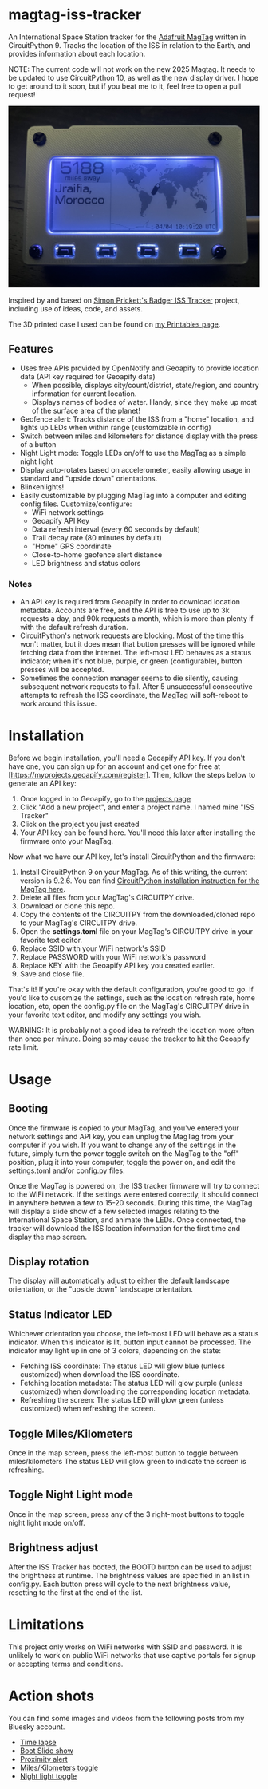 # magtag-iss-tracker
An International Space Station tracker for the [Adafruit MagTag](https://www.adafruit.com/product/4800) written in CircuitPython 9. Tracks the location of the ISS in relation to the Earth, and provides information about each location.

NOTE: The current code will not work on the new 2025 Magtag. It needs to be updated to use CircuitPython 10, as well as the new display driver. I hope to get around to it soon, but if you beat me to it, feel free to open a pull request!

![MagTag running ISS Tracker firmware](https://github.com/apendley/magtag-iss-tracker/blob/main/hero.jpeg)

Inspired by and based on [Simon Prickett's Badger ISS Tracker](https://github.com/simonprickett/iss-tracker) project, including use of ideas, code, and assets.

The 3D printed case I used can be found on [my Printables page](https://www.printables.com/model/1255479-magtag-case).

## Features
* Uses free APIs provided by OpenNotify and Geoapify to provide location data (API key required for Geoapify data)
  * When possible, displays city/count/district, state/region, and country information for current location.
  * Displays names of bodies of water. Handy, since they make up most of the surface area of the planet!
* Geofence alert: Tracks distance of the ISS from a "home" location, and lights up LEDs when within range (customizable in config)
* Switch between miles and kilometers for distance display with the press of a button
* Night Light mode: Toggle LEDs on/off to use the MagTag as a simple night light
* Display auto-rotates based on accelerometer, easily allowing usage in standard and "upside down" orientations.
* Blinkenlights!
* Easily customizable by plugging MagTag into a computer and editing config files. Customize/configure:
  * WiFi network settings
  * Geoapify API Key
  * Data refresh interval (every 60 seconds by default)
  * Trail decay rate (80 minutes by default)
  * "Home" GPS coordinate
  * Close-to-home geofence alert distance
  * LED brightness and status colors

### Notes
* An API key is required from Geoapify in order to download location metadata. Accounts are free, and the API is free to use up to 3k requests a day, and 90k requests a month, which is more than plenty if with the default refresh duration.
* CircuitPython's network requests are blocking. Most of the time this won't matter, but it does mean that button presses will be ignored while fetching data from the internet. The left-most LED behaves as a status indicator; when it's not blue, purple, or green (configurable), button presses will be accepted.
* Sometimes the connection manager seems to die silently, causing subsequent network requests to fail. After 5 unsuccessful consecutive attempts to refresh the ISS coordinate, the MagTag will soft-reboot to work around this issue.

# Installation
Before we begin installation, you'll need a Geoapify API key. If you don't have one, you can sign up for an account and get one for free at [https://myprojects.geoapify.com/register]. Then, follow the steps below to generate an API key:
1. Once logged in to Geoapify, go to the [projects page](https://myprojects.geoapify.com/projects)
2. Click "Add a new project", and enter a project name. I named mine "ISS Tracker"
3. Click on the project you just created
4. Your API key can be found here. You'll need this later after installing the firmware onto your MagTag.

Now what we have our API key, let's install CircuitPython and the firmware:
1. Install CircuitPython 9 on your MagTag. As of this writing, the current version is 9.2.6. You can find [CircuitPython installation instruction for the MagTag here](https://learn.adafruit.com/adafruit-magtag/circuitpython).
2. Delete all files from your MagTag's CIRCUITPY drive.
3. Download or clone this repo.
4. Copy the contents of the CIRCUITPY from the downloaded/cloned repo to your MagTag's CIRCUITPY drive.
5. Open the **settings.toml** file on your MagTag's CIRCUITPY drive in your favorite text editor.
6. Replace SSID with your WiFi network's SSID
7. Replace PASSWORD with your WiFi network's password
8. Replace KEY with the Geoapify API key you created earlier.
9. Save and close file.

That's it! If you're okay with the default configuration, you're good to go. If you'd like to cusomize the settings, such as the location refresh rate, home location, etc, open the config.py file on the MagTag's CIRCUITPY drive in your favorite text editor, and modify any settings you wish.

WARNING: It is probably not a good idea to refresh the location more often than once per minute. Doing so may cause the tracker to hit the Geoapify rate limit. 

# Usage
## Booting
Once the firmware is copied to your MagTag, and you've entered your network settings and API key, you can unplug the MagTag from your computer if you wish. If you want to change any of the settings in the future, simply turn the power toggle switch on the MagTag to the "off" position, plug it into your computer, toggle the power on, and edit the settings.toml and/or config.py files.

Once the MagTag is powered on, the ISS tracker firmware will try to connect to the WiFi network. If the settings were entered correctly, it should connect in anywhere betwen a few to 15-20 seconds. During this time, the MagTag will display a slide show of a few selected images relating to the International Space Station, and animate the LEDs. Once connected, the tracker will download the ISS location information for the first time and display the map screen.

## Display rotation
The display will automatically adjust to either the default landscape orientation, or the "upside down" landscape orientation.

## Status Indicator LED
Whichever orientation you choose, the left-most LED will behave as a status indicator. When this indicator is lit, button input cannot be processed. The indicator may light up in one of 3 colors, depending on the state:
* Fetching ISS coordinate: The status LED will glow blue (unless customized) when download the ISS coordinate.
* Fetching location metadata: The status LED will glow purple (unless customized) when downloading the corresponding location metadata.
* Refreshing the screen: The status LED will glow green (unless customized) when refreshing the screen.

## Toggle Miles/Kilometers
Once in the map screen, press the left-most button to toggle between miles/kilometers The status LED will glow green to indicate the screen is refreshing.

## Toggle Night Light mode
Once in the map screen, press any of the 3 right-most buttons to toggle night light mode on/off.

## Brightness adjust
After the ISS Tracker has booted, the BOOT0 button can be used to adjust the brightness at runtime. The brightness values are specified in an list in config.py. Each button press will cycle to the next brightness value, resetting to the first at the end of the list.

# Limitations
This project only works on WiFi networks with SSID and password. It is unlikely to work on public WiFi networks that use captive portals for signup or accepting terms and conditions.


# Action shots
You can find some images and videos from the following posts from my Bluesky account.

* [Time lapse](https://bsky.app/profile/apendley.bsky.social/post/3llsllxbx4k25)
* [Boot Slide show](https://bsky.app/profile/did:plc:vzyhuqgujb6qhl5mrpudqda2/post/3llmjf6fcfc2j)
* [Proximity alert](https://bsky.app/profile/did:plc:vzyhuqgujb6qhl5mrpudqda2/post/3llmjx36rec2j)
* [Miles/Kilometers toggle](https://bsky.app/profile/did:plc:vzyhuqgujb6qhl5mrpudqda2/post/3llmjz2h5n22j)
* [Night light toggle](https://bsky.app/profile/did:plc:vzyhuqgujb6qhl5mrpudqda2/post/3llmkbouej22j)
